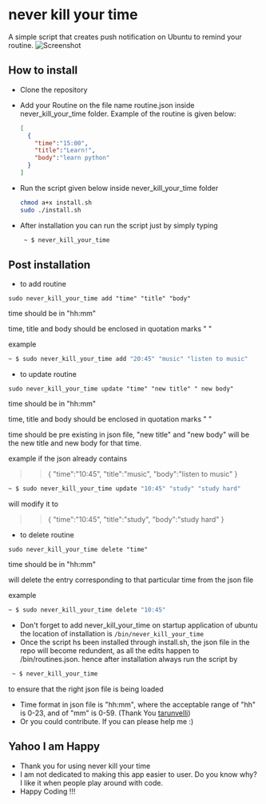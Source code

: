 # never kill your time
A simple script that creates push notification on Ubuntu to remind your routine.
![Screenshot](./screenshot.jpg)

## How to install
- Clone the repository
- Add your Routine on the file name routine.json inside never_kill_your_time folder. Example of the routine is given below:

  ```json
  [
    {
      "time":"15:00",
      "title":"Learn!",
      "body":"learn python"
    }
  ]
  ```

- Run the script given below inside never_kill_your_time folder

  ```bash
  chmod a+x install.sh
  sudo ./install.sh
  ```

- After installation you can run the script just by simply typing

  ```bash
   ~ $ never_kill_your_time  
  ```

## Post installation

-  to add routine

` sudo never_kill_your_time add "time" "title" "body" `

time should be in "hh:mm"

time, title and body should be enclosed in quotation marks " "

example
```bash
~ $ sudo never_kill_your_time add "20:45" "music" "listen to music"
```

- to update routine

` sudo never_kill_your_time update "time" "new title" " new body" `

time should be in "hh:mm"

time, title and body should be enclosed in quotation marks " "

time should be pre existing in json file, "new title" and "new body" will be the  new title and new body for that time.

example if the json already contains
>>{
>>"time":"10:45",
>>"title":"music",
>>"body":"listen to music"
>>}

```bash
~ $ sudo never_kill_your_time update "10:45" "study" "study hard"
```
will modify it to  
>>{
>>"time":"10:45",
>>"title":"study",
>>"body":"study hard"
>>}

- to delete routine

` sudo never_kill_your_time delete "time" `

time should be in "hh:mm"

will delete the entry corresponding to that particular time from the json file

example
```bash
~ $ sudo never_kill_your_time delete "10:45"
```

- Don't forget to add never_kill_your_time on startup application of ubuntu the location of installation is `/bin/never_kill_your_time`
- Once the script hs been installed through install.sh, the json file in the repo will become redundent, as all the edits happen to /bin/routines.json. hence after installation always run the script by
```bash
 ~ $ never_kill_your_time  
```
to ensure that the right json file is being loaded
- Time format in json file is "hh:mm", where the acceptable range of "hh" is 0-23, and of "mm" is 0-59. (Thank You [tarunvelli](https://github.com/tarunvelli))
- Or you could contribute. If you can please help me :)

## Yahoo I am Happy
- Thank you for using never kill your time
- I am not dedicated to making this app easier to user. Do you know why? I like it when people play around with code.
- Happy Coding !!!
